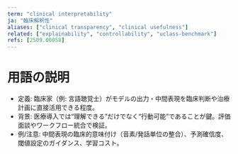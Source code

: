 ```yaml
---
term: "clinical interpretability"
ja: "臨床解釈性"
aliases: ["clinical transparency", "clinical usefulness"]
related: ["explainability", "controllability", "uclass-benchmark"]
refs: [2509.00058]
---
```


# 用語の説明
- 定義: 臨床家（例: 言語聴覚士）がモデルの出力・中間表現を臨床判断や治療計画に直接活用できる程度。
- 背景: 医療導入では“理解できる”だけでなく“行動可能”であることが鍵。評価面談やワークフロー統合で検証。
- 例/注意: 中間表現の臨床的意味付け（音素/発話単位の整合）、予測確信度、閾値設定のガイダンス、学習コスト。

